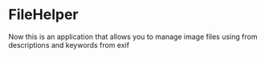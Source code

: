 # FileHelper
Now this is an application that allows you to manage image files using from descriptions and keywords from exif
